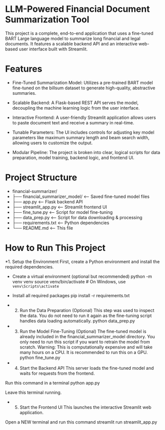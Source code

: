 # LLM-Powered Financial Document Summarization Tool
This project is a complete, end-to-end application that uses a fine-tuned BART Large language model to summarize long financial and legal documents. It features a scalable backend API and an interactive web-based user interface built with Streamlit.

# Features
* Fine-Tuned Summarization Model: Utilizes a pre-trained BART model fine-tuned on the billsum dataset to generate high-quality, abstractive summaries.

* Scalable Backend: A Flask-based REST API serves the model, decoupling the machine learning logic from the user interface.

* Interactive Frontend: A user-friendly Streamlit application allows users to paste document text and receive a summary in real-time.

* Tunable Parameters: The UI includes controls for adjusting key model parameters like maximum summary length and beam search width, allowing users to customize the output.

* Modular Pipeline: The project is broken into clear, logical scripts for data preparation, model training, backend logic, and frontend UI.

#  Project Structure
*  financial-summarizer/
* ├── financial_summarizer_model/   <-- Saved fine-tuned model files
* ├── app.py                        <-- Flask backend API
* ├── streamlit_app.py              <-- Streamlit frontend UI
* ├── fine_tune.py                  <-- Script for model fine-tuning
* ├── data_prep.py                  <-- Script for data downloading & processing
* ├── requirements.txt              <-- Python dependencies
* └── README.md                     <-- This file

# How to Run This Project
*1. Setup the Environment
First, create a Python environment and install the required dependencies.
* Create a virtual environment (optional but recommended)
python -m venv venv
source venv/bin/activate  # On Windows, use `venv\Scripts\activate`
* Install all required packages
pip install -r requirements.txt

*  2. Run the Data Preparation (Optional)
  This step was used to inspect the data. You do not need to run it again as the fine-tuning script handles data loading automatically.
python data_prep.py

*  3. Run the Model Fine-Tuning (Optional)
The fine-tuned model is already included in the financial_summarizer_model directory. You only need to run this script if you want to retrain the model from scratch.
Warning: This is computationally expensive and will take many hours on a CPU. It is recommended to run this on a GPU.
python fine_tune.py

*  4. Start the Backend API
This server loads the fine-tuned model and waits for requests from the frontend.

 Run this command in a terminal
python app.py

 Leave this terminal running.

* 5. Start the Frontend UI
This launches the interactive Streamlit web application.

Open a NEW terminal and run this command
streamlit run streamlit_app.py



